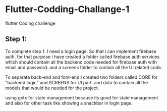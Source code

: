 # Flutter-Codding-Challange-1
flutter Coding challenge


## Step 1: 
To complete step 1. I need a login page. So that i can implement firebase auth. for that purpose i have created a folder called firebase auth services which should contain all the backend code needed for firebase auth with email and password.
and a screens folder to contain all the UI related code. 

To separate back-end and font-end I created two folders called CORE for "backend logic" and SCREENS for UI part. and data to contain all the models that would be needed for the project.

using getx for state management because its good for state management and also for other task like showing a snackbar in login page.

